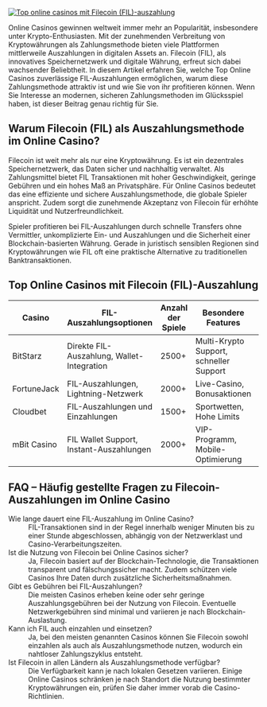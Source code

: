 [![Top online casinos mit Filecoin (FIL)-auszahlung](https://123-caf.pages.dev/gitsignup.png)](https://vrmoo.ru/Bt82HjjY)

<p>Online Casinos gewinnen weltweit immer mehr an Popularität, insbesondere unter Krypto-Enthusiasten. Mit der zunehmenden Verbreitung von Kryptowährungen als Zahlungsmethode bieten viele Plattformen mittlerweile Auszahlungen in digitalen Assets an. Filecoin (FIL), als innovatives Speichernetzwerk und digitale Währung, erfreut sich dabei wachsender Beliebtheit. In diesem Artikel erfahren Sie, welche Top Online Casinos zuverlässige FIL-Auszahlungen ermöglichen, warum diese Zahlungsmethode attraktiv ist und wie Sie von ihr profitieren können. Wenn Sie Interesse an modernen, sicheren Zahlungsmethoden im Glücksspiel haben, ist dieser Beitrag genau richtig für Sie.</p>  <h2>Warum Filecoin (FIL) als Auszahlungsmethode im Online Casino?</h2> <p>Filecoin ist weit mehr als nur eine Kryptowährung. Es ist ein dezentrales Speichernetzwerk, das Daten sicher und nachhaltig verwaltet. Als Zahlungsmittel bietet FIL Transaktionen mit hoher Geschwindigkeit, geringe Gebühren und ein hohes Maß an Privatsphäre. Für Online Casinos bedeutet das eine effiziente und sichere Auszahlungsmethode, die globale Spieler anspricht. Zudem sorgt die zunehmende Akzeptanz von Filecoin für erhöhte Liquidität und Nutzerfreundlichkeit.</p> <p>Spieler profitieren bei FIL-Auszahlungen durch schnelle Transfers ohne Vermittler, unkomplizierte Ein- und Auszahlungen und die Sicherheit einer Blockchain-basierten Währung. Gerade in juristisch sensiblen Regionen sind Kryptowährungen wie FIL oft eine praktische Alternative zu traditionellen Banktransaktionen.</p>  <h2>Top Online Casinos mit Filecoin (FIL)-Auszahlung</h2> <table>   <thead>     <tr>       <th>Casino</th>       <th>FIL-Auszahlungsoptionen</th>       <th>Anzahl der Spiele</th>       <th>Besondere Features</th>       <th>Lizenz</th>     </tr>   </thead>   <tbody>     <tr>       <td>BitStarz</td>       <td>Direkte FIL-Auszahlung, Wallet-Integration</td>       <td>2500+</td>       <td>Multi-Krypto Support, schneller Support</td>       <td>Malta MGA</td>     </tr>     <tr>       <td>FortuneJack</td>       <td>FIL-Auszahlungen, Lightning-Netzwerk</td>       <td>2000+</td>       <td>Live-Casino, Bonusaktionen</td>       <td>Curaçao</td>     </tr>     <tr>       <td>Cloudbet</td>       <td>FIL-Auszahlungen und Einzahlungen</td>       <td>1500+</td>       <td>Sportwetten, Hohe Limits</td>       <td>Curacao eGaming</td>     </tr>     <tr>       <td>mBit Casino</td>       <td>FIL Wallet Support, Instant-Auszahlungen</td>       <td>2000+</td>       <td>VIP-Programm, Mobile-Optimierung</td>       <td>Curacao eGaming</td>     </tr>   </tbody> </table>  <h2>FAQ – Häufig gestellte Fragen zu Filecoin-Auszahlungen im Online Casino</h2> <dl>   <dt>Wie lange dauert eine FIL-Auszahlung im Online Casino?</dt>   <dd>FIL-Transaktionen sind in der Regel innerhalb weniger Minuten bis zu einer Stunde abgeschlossen, abhängig von der Netzwerklast und Casino-Verarbeitungszeiten.</dd>      <dt>Ist die Nutzung von Filecoin bei Online Casinos sicher?</dt>   <dd>Ja, Filecoin basiert auf der Blockchain-Technologie, die Transaktionen transparent und fälschungssicher macht. Zudem schützen viele Casinos Ihre Daten durch zusätzliche Sicherheitsmaßnahmen.</dd>      <dt>Gibt es Gebühren bei FIL-Auszahlungen?</dt>   <dd>Die meisten Casinos erheben keine oder sehr geringe Auszahlungsgebühren bei der Nutzung von Filecoin. Eventuelle Netzwerkgebühren sind minimal und variieren je nach Blockchain-Auslastung.</dd>      <dt>Kann ich FIL auch einzahlen und einsetzen?</dt>   <dd>Ja, bei den meisten genannten Casinos können Sie Filecoin sowohl einzahlen als auch als Auszahlungsmethode nutzen, wodurch ein nahtloser Zahlungszyklus entsteht.</dd>      <dt>Ist Filecoin in allen Ländern als Auszahlungsmethode verfügbar?</dt>   <dd>Die Verfügbarkeit kann je nach lokalen Gesetzen variieren. Einige Online Casinos schränken je nach Standort die Nutzung bestimmter Kryptowährungen ein, prüfen Sie daher immer vorab die Casino-Richtlinien.</dd> </dl>